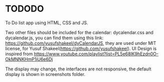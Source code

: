 # TODODO
To Do list app using HTML, CSS and JS.

Two other files should be included for the calendar: dycalendar.css and dycalendar.js, you can find them using this link: https://github.com/yusufshakeel/dyCalendarJS, they are used under MIT license, for Yusuf Shakeel(https://github.com/yusufshakeel).
UI Design is inspired from https://www.youtube.com/playlist?list=PL5e68lK9hEzdn0O-OkMNNKHmP1iU6e6Dj

The display may change, the interfaces are not responsive, the default display is shown in screenshots folder.
